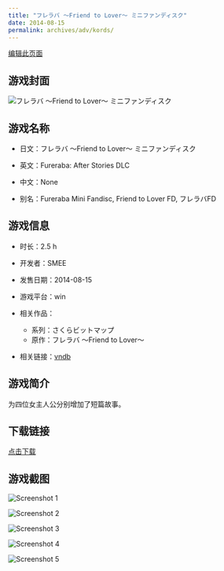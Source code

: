 ```yaml
---
title: "フレラバ 〜Friend to Lover〜 ミニファンディスク"
date: 2014-08-15
permalink: archives/adv/kords/
---
```

[编辑此页面](https://github.com/ACG-3/ADV3-source/blob/main/source/_posts/%E3%83%95%E3%83%AC%E3%83%A9%E3%83%90%20%E3%80%9CFriend%20to%20Lover%E3%80%9C%20%E3%83%9F%E3%83%8B%E3%83%95%E3%82%A1%E3%83%B3%E3%83%87%E3%82%A3%E3%82%B9%E3%82%AF.md)

## 游戏封面

![フレラバ 〜Friend to Lover〜 ミニファンディスク](https://pan.timero.xyz/d/onedrive/img_lib_001/%E3%83%95%E3%83%AC%E3%83%A9%E3%83%90%20%E3%80%9CFriend%20to%20Lover%E3%80%9C%20%E3%83%9F%E3%83%8B%E3%83%95%E3%82%A1%E3%83%B3%E3%83%87%E3%82%A3%E3%82%B9%E3%82%AF_cover.avif)


## 游戏名称

- 日文：フレラバ 〜Friend to Lover〜 ミニファンディスク
- 英文：Fureraba: After Stories DLC
- 中文：None

- 别名：Fureraba Mini Fandisc, Friend to Lover FD, フレラバFD


## 游戏信息

- 时长：2.5 h
- 开发者：SMEE
- 发售日期：2014-08-15
- 游戏平台：win
- 相关作品：
   - 系列：さくらビットマップ
   - 原作：フレラバ ～Friend to Lover～

- 相关链接：[vndb](https://vndb.org/v15602)


## 游戏简介

为四位女主人公分别增加了短篇故事。




## 下载链接

[点击下载](https://pan.timero.xyz/onedrive/adv_lib_001/%E3%83%95%E3%83%AC%E3%83%A9%E3%83%90%20%E3%80%9CFriend%20to%20Lover%E3%80%9C%20%E3%83%9F%E3%83%8B%E3%83%95%E3%82%A1%E3%83%B3%E3%83%87%E3%82%A3%E3%82%B9%E3%82%AF)


## 游戏截图


![Screenshot 1](https://pan.timero.xyz/d/onedrive/img_lib_001/%E3%83%95%E3%83%AC%E3%83%A9%E3%83%90%20%E3%80%9CFriend%20to%20Lover%E3%80%9C%20%E3%83%9F%E3%83%8B%E3%83%95%E3%82%A1%E3%83%B3%E3%83%87%E3%82%A3%E3%82%B9%E3%82%AF_Screenshot_1.avif)

![Screenshot 2](https://pan.timero.xyz/d/onedrive/img_lib_001/%E3%83%95%E3%83%AC%E3%83%A9%E3%83%90%20%E3%80%9CFriend%20to%20Lover%E3%80%9C%20%E3%83%9F%E3%83%8B%E3%83%95%E3%82%A1%E3%83%B3%E3%83%87%E3%82%A3%E3%82%B9%E3%82%AF_Screenshot_2.avif)

![Screenshot 3](https://pan.timero.xyz/d/onedrive/img_lib_001/%E3%83%95%E3%83%AC%E3%83%A9%E3%83%90%20%E3%80%9CFriend%20to%20Lover%E3%80%9C%20%E3%83%9F%E3%83%8B%E3%83%95%E3%82%A1%E3%83%B3%E3%83%87%E3%82%A3%E3%82%B9%E3%82%AF_Screenshot_3.avif)

![Screenshot 4](https://pan.timero.xyz/d/onedrive/img_lib_001/%E3%83%95%E3%83%AC%E3%83%A9%E3%83%90%20%E3%80%9CFriend%20to%20Lover%E3%80%9C%20%E3%83%9F%E3%83%8B%E3%83%95%E3%82%A1%E3%83%B3%E3%83%87%E3%82%A3%E3%82%B9%E3%82%AF_Screenshot_4.avif)

![Screenshot 5](https://pan.timero.xyz/d/onedrive/img_lib_001/%E3%83%95%E3%83%AC%E3%83%A9%E3%83%90%20%E3%80%9CFriend%20to%20Lover%E3%80%9C%20%E3%83%9F%E3%83%8B%E3%83%95%E3%82%A1%E3%83%B3%E3%83%87%E3%82%A3%E3%82%B9%E3%82%AF_Screenshot_5.avif)

